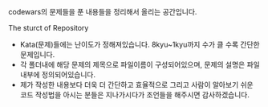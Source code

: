 codewars의 문제들을 푼 내용들을 정리해서 올리는 공간입니다.

The sturct of Repository
 - Kata(문제)들에는 난이도가 정해져있습니다.
   8kyu~1kyu까지 수가 클 수록 간단한 문제입니다.
 - 각 폴더내에 해당 문제의 제목으로 파일이름이 구성되어있으며, 문제의 설명은 파일 내부에 정의되어있습니다.
 - 제가 작성한 내용보다 더욱 더 간단하고 효율적으로 그리고 사람이 알아보기 쉬운 코드 작성법을 아시는 분들은 지나가시다가 조언들을 해주시면 감사하겠습니다.
